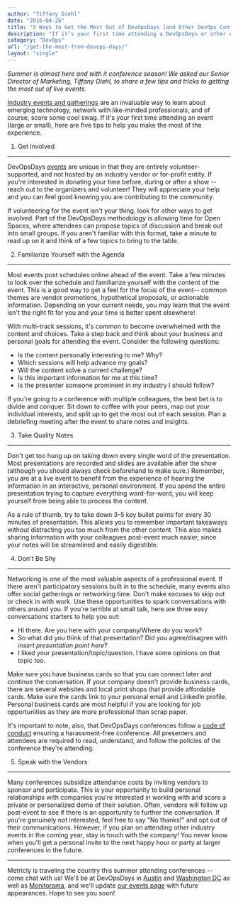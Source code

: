 ```yaml
---
author: "Tiffany Diehl"
date: "2016-04-26"
title: "5 Ways to Get the Most Out of DevOpsDays (and Other DevOps Conferences)"
description: "If it’s your first time attending a DevOpsDays or other event (large or small), here are five tips to help you make the most of the experience."
category: "DevOps"
url: "/get-the-most-from-devops-days/"
layout: "single"
---
```

*Summer is almost here and with it conference season! We asked our Senior Director of Marketing, Tiffany Diehl, to share a few tips and tricks to getting the most out of live events.*

[Industry events and gatherings](https://www.metricly.com/2016-devops-events) are an invaluable way to learn about emerging technology, network with like-minded professionals, and of course, score some cool swag. If it's your first time attending an event (large or small), here are five tips to help you make the most of the experience.

1) Get Involved
---------------

DevOpsDays [events](https://www.devopsdays.org) are unique in that they are entirely volunteer-supported, and not hosted by an industry vendor or for-profit entity. If you're interested in donating your time before, during or after a show -- reach out to the organizers and volunteer! They will appreciate your help and you can feel good knowing you are contributing to the community.

If volunteering for the event isn't your thing, look for other ways to get involved. Part of the DevOpsDays methodology is allowing time for Open Spaces, where attendees can propose topics of discussion and break out into small groups. If you aren't familiar with this format, take a minute to read up on it and think of a few topics to bring to the table.

2) Familiarize Yourself with the Agenda
---------------------------------------

Most events post schedules online ahead of the event. Take a few minutes to look over the schedule and familiarize yourself with the content of the event. This is a good way to get a feel for the focus of the event-- common themes are vendor promotions, hypothetical proposals, or actionable information. Depending on your current needs, you may learn that the event isn't the right fit for you and your time is better spent elsewhere!

With multi-track sessions, it's common to become overwhelmed with the content and choices. Take a step back and think about your business and personal goals for attending the event. Consider the following questions:

-   Is the content personally interesting to me? Why?
-   Which sessions will help advance my goals?
-   Will the content solve a current challenge?
-   Is this important information for me at this time?
-   Is the presenter someone prominent in my industry I should follow?

If you're going to a conference with multiple colleagues, the best bet is to divide and conquer. Sit down to coffee with your peers, map out your individual interests, and split up to get the most out of each session. Plan a debriefing meeting after the event to share notes and insights.

3) Take Quality Notes
---------------------

Don't get too hung up on taking down every single word of the presentation. Most presentations are recorded and slides are available after the show (although you should always check beforehand to make sure.) Remember, you are at a live event to benefit from the experience of hearing the information in an interactive, personal environment. If you spend the entire presentation trying to capture everything word-for-word, you will keep yourself from being able to process the content.

As a rule of thumb, try to take down 3-5 key bullet points for every 30 minutes of presentation. This allows you to remember important takeaways without distracting you too much from the other content. This also makes sharing information with your colleagues post-event much easier, since your notes will be streamlined and easily digestible.

4) Don't Be Shy
---------------

Networking is one of the most valuable aspects of a professional event. If there aren't participatory sessions built in to the schedule, many events also offer social gatherings or networking time. Don't make excuses to skip out or check in with work. Use these opportunities to spark conversations with others around you. If you're terrible at small talk, here are three easy conversations starters to help you out:

-   Hi there. Are you here with your company/Where do you work?
-   So what did you think of that presentation? Did you agree/disagree with *insert presentation point here*?
-   I liked your presentation/topic/question. I have some opinions on that topic too.

Make sure you have business cards so that you can connect later and continue the conversation. If your company doesn't provide business cards, there are several websites and local print shops that provide affordable cards. Make sure the cards link to your personal email and LinkedIn profile. Personal business cards are most helpful if you are looking for job opportunities as they are more professional than scrap paper.

It's important to note, also, that DevOpsDays conferences follow a [code of conduct](http://www.devopsdaysaustin.com/#conduct) ensuring a harassment-free conference. All presenters and attendees are required to read, understand, and follow the policies of the conference they're attending.

5) Speak with the Vendors
-------------------------

Many conferences subsidize attendance costs by inviting vendors to sponsor and participate. This is your opportunity to build personal relationships with companies you're interested in working with and score a private or personalized demo of their solution. Often, vendors will follow up post-event to see if there is an opportunity to further the conversation. If you're genuinely not interested, feel free to say "No thanks!" and opt out of their communications. However, if you plan on attending other industry events in the coming year, stay in touch with the company! You never know when you'll get a personal invite to the next happy hour or party at larger conferences in the future.

* * * * *

Metricly is traveling the country this summer attending conferences -- come chat with us! We'll be at DevOpsDays in [Austin](http://www.devopsdaysaustin.com/) and [Washington DC](https://www.devopsdays.org/events/2016-washington-dc/) as well as [Monitorama](http://monitorama.com/), and we'll update [our events page](https://www.metricly.com/2016-devops-events) with future appearances. Hope to see you soon!
